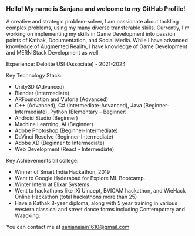 ### Hello! My name is Sanjana and welcome to my GitHub Profile!

A creative and strategic problem-solver, I am passionate about tackling complex problems, using my many diverse transferable skills.
Currently, I'm working on implementing my skills in Game Development into passion points of Kathak, Documentation, and Social Media.
While I have advanced knowledge of Augmented Reality, I have knowledge of Game Development and MERN Stack Development as well.

Experience: 
Deloitte USI (Associate) - 2021-2024

Key Technology Stack:
+ Unity3D (Advanced)
+ Blender (Intermediate)
+ ARFoundation and Vuforia (Advanced)
+ C++ (Advanced), C# (Intermediate-Advanced), Java (Beginner-Intermediate), Python (Elementary - Beginner)
+ Android Studio (Beginner)
+ Machine Learning, AI (Beginner)
+ Adobe Photoshop (Beginner-Intermediate)
+ DaVinci Resolve (Beginner-Intermediate)
+ Adobe XD (Beginner to Intermediate)
+ Web Development (React - Intermediate)


Key Achievements till college:
+ Winner of Smart India Hackathon, 2019
+ Went to Google Hyderabad for Explore ML Bootcamp.
+ Winter Intern at Elixar Systems
+ Went to hackathons like iXi Uincept, BVICAM hackathon, and WieHack Online Hackathon (total hackathons more than 25)
+ Have a Kathak 8-year diploma, along with 5 year training in various western classical and street dance forms including Contemporary and Waacking.


You can contact me at sanjanajain1610@gmail.com
